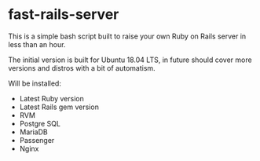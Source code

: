# fast-rails-server
This is a simple bash script built to raise your own Ruby on Rails server in less than an hour.

The initial version is built for Ubuntu 18.04 LTS, in future should cover more versions and distros with a bit of automatism.

Will be installed:
- Latest Ruby version
- Latest Rails gem version
- RVM
- Postgre SQL 
- MariaDB
- Passenger
- Nginx

